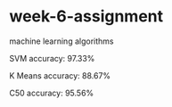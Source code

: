 # week-6-assignment
machine learning algorithms

SVM accuracy: 97.33%

K Means accuracy: 88.67%

C50 accuracy: 95.56%
